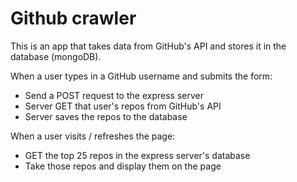 # Github crawler

This is an app that takes data from GitHub's API and stores it in the database (mongoDB). 

When a user types in a GitHub username and submits the form:

- Send a POST request to the express server
- Server GET that user's repos from GitHub's API
- Server saves the repos to the database

When a user visits / refreshes the page:

- GET the top 25 repos in the express server's database
- Take those repos and display them on the page



